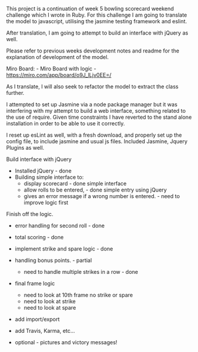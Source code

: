 This project is a continuation of week 5 bowling scorecard weekend challenge which I wrote in Ruby. For this challenge I am going to translate the model to javascript, utilising the jasmine testing framework and eslint.

After translation, I am going to attempt to build an interface with jQuery as well.

Please refer to previous weeks development notes and readme for the explanation of development of the model.

Miro Board: - Miro Board with logic
    - https://miro.com/app/board/o9J_lLjv0EE=/

As I translate, I will also seek to refactor the model to extract the class further.

I attempted to set up Jasmine via a node package manager but it was interfering with my attempt to build a web interface, something related to the use of require. Given time constraints I have reverted to the stand alone installation in order to be able to use it correctly.

<!-- Reset up Jasmine - web based, -->

I reset up esLint as well, with a fresh download, and properly set up the config file, to include jasmine and usual js files. Included Jasmine, Jquery Plugins as well.
<!-- Reset esLint -  -->

Build interface with jQuery
- Installed jQuery - done
- Building simple interface to:
  - display scorecard - done simple interface
  - allow rolls to be entered, - done simple entry using jQuery
  - gives an error message if a wrong number is entered. - need to improve logic first

Finish off the logic.
- error handling for second roll - done
- total scoring - done
- implement strike and spare logic - done
- handling bonus points. - partial
    - need to handle multiple strikes in a row - done
- final frame logic
    - need to look at 10th frame no strike or spare
    - need to look at strike
    - need to look at spare

- add import/export
- add Travis, Karma, etc...

- optional - pictures and victory messages!
